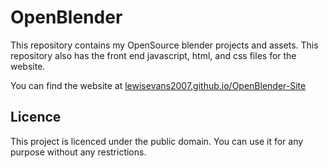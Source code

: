 # OpenBlender

This repository contains my OpenSource blender projects and assets. This repository also has the front end javascript, html, and css files for the website.

You can find the website at [lewisevans2007.github.io/OpenBlender-Site](https://lewisevans2007.github.io/OpenBlender-Site/)

## Licence

This project is licenced under the public domain. You can use it for any purpose without any restrictions.